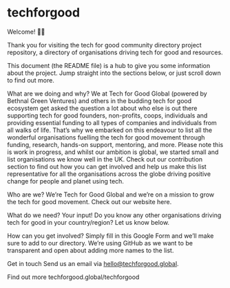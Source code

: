 # techforgood

Welcome! 👋🏾

Thank you for visiting the tech for good community directory project repository, a directory of organisations driving tech for good and resources.


This document (the README file) is a hub to give you some information about the project. Jump straight into the sections below, or just scroll down to find out more. 


What are we doing and why? 
We at Tech for Good Global (powered by Bethnal Green Ventures) and others in the budding tech for good ecosystem get asked the question a lot about who else is out there supporting tech for good founders, non-profits, coops, individuals and providing essential funding to all types of companies and individuals from all walks of life. That’s why we embarked on this endeavour to list all the wonderful organisations fuelling the tech for good movement through funding, research, hands-on support, mentoring, and more. Please note this is work in progress, and whilst our ambition is global, we started small and list organisations we know well in the UK. Check out our contribution section to find out how you can get involved and help us make this list representative for all the organisations across the globe driving positive change for people and planet using tech. 


Who are we? 
We’re Tech for Good Global and we’re on a mission to grow the tech for good movement. Check out our website here. 

What do we need? 
Your input! Do you know any other organisations driving tech for good in your country/region? Let us know below.

How can you get involved? 
Simply fill in this Google Form and we’ll make sure to add to our directory. We’re using GitHub as we want to be transparent and open about adding more names to the list. 

Get in touch 
Send us an email via hello@techforgood.global. 

Find out more 
techforgood.global/techforgood
